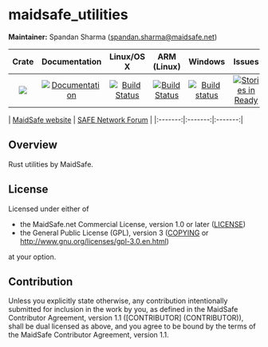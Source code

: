 # maidsafe_utilities

**Maintainer:** Spandan Sharma (spandan.sharma@maidsafe.net)

|Crate|Documentation|Linux/OS X|ARM (Linux)|Windows|Issues|
|:---:|:-----------:|:--------:|:---------:|:-----:|:----:|
|[![](http://meritbadge.herokuapp.com/maidsafe_utilities)](https://crates.io/crates/maidsafe_utilities)|[![Documentation](https://docs.rs/maidsafe_utilities/badge.svg)](https://docs.rs/maidsafe_utilities)|[![Build Status](https://travis-ci.org/maidsafe/maidsafe_utilities.svg?branch=master)](https://travis-ci.org/maidsafe/maidsafe_utilities)|[![Build Status](http://ci.maidsafe.net:8080/buildStatus/icon?job=maidsafe_utilities_arm_status_badge)](http://ci.maidsafe.net:8080/job/maidsafe_utilities_arm_status_badge/)|[![Build status](https://ci.appveyor.com/api/projects/status/f7x8p4y66lwua38t/branch/master?svg=true)](https://ci.appveyor.com/project/MaidSafe-QA/maidsafe-utilities/branch/master)|[![Stories in Ready](https://badge.waffle.io/maidsafe/maidsafe_utilities.png?label=ready&title=Ready)](https://waffle.io/maidsafe/maidsafe_utilities)|


| [MaidSafe website](http://maidsafe.net) | [SAFE Network Forum](https://forum.safenetwork.io) |
|:-------:|:-------:|:-------:|

## Overview

Rust utilities by MaidSafe.

## License

Licensed under either of

* the MaidSafe.net Commercial License, version 1.0 or later ([LICENSE](LICENSE))
* the General Public License (GPL), version 3 ([COPYING](COPYING) or http://www.gnu.org/licenses/gpl-3.0.en.html)

at your option.

## Contribution

Unless you explicitly state otherwise, any contribution intentionally submitted for inclusion in the
work by you, as defined in the MaidSafe Contributor Agreement, version 1.1 ([CONTRIBUTOR]
(CONTRIBUTOR)), shall be dual licensed as above, and you agree to be bound by the terms of the
MaidSafe Contributor Agreement, version 1.1.
